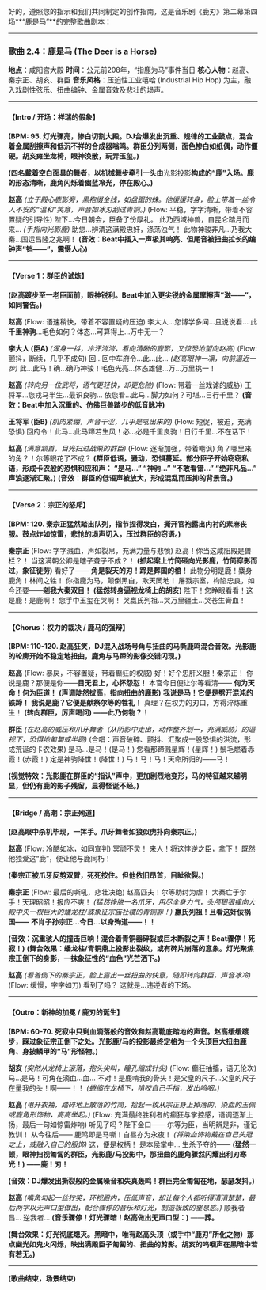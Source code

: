 好的，遵照您的指示和我们共同制定的创作指南，这是音乐剧《鹿刃》第二幕第四场**“鹿是马”**的完整歌曲剧本：

---

### **歌曲 2.4：鹿是马 (The Deer is a Horse)**

**地点**：咸阳宫大殿
**时间**：公元前208年，“指鹿为马”事件当日
**核心人物**：赵高、秦宗正、胡亥、群臣
**音乐风格**：压迫性工业嘻哈 (Industrial Hip Hop) 为主，融入戏剧性弦乐、扭曲编钟、金属音效及悲壮的埙声。

---

#### **【Intro / 开场：祥瑞的假象】**
**(BPM: 95. 灯光骤亮，惨白切割大殿。DJ台爆发出沉重、规律的工业鼓点，混合着金属刮擦声和低沉不祥的合成器嗡鸣。群臣分列两侧，面色惨白如纸偶，动作僵硬。胡亥瘫坐龙椅，眼神涣散，玩弄玉玺。)**

**(四名戴着空白面具的舞者，以机械舞步牵引一头由**光影投影**构成的“鹿”入场。鹿的形态清晰，鹿角闪烁着幽蓝冷光，停在殿心。)**

**赵高**
*(立于殿心鹿影旁，黑袍缀金线，如盘踞的蛛。他缓缓转身，脸上带着一丝令人不安的“温和”笑意，声音如冰刃刮过青铜。)*
(Flow: 平稳，字字清晰，带着不容置疑的引导性)
陛下…今日朝会，臣备了份厚礼。
此乃西域神兽，自昆仑踏月而来…
*(手指向光影鹿)*
助您…辨清这满殿忠奸，涤荡浊气！
此物神骏非凡…乃我大秦…国运昌隆之兆啊！
**(音效：Beat中插入一声极其响亮、但尾音被扭曲拉长的编钟声“铛——”，震慑人心)**

---

#### **【Verse 1：群臣的试炼】**
**(赵高踱步至一老臣面前，眼神锐利。Beat中加入更尖锐的金属摩擦声“滋——”，如同警告。)**

**赵高**
(Flow: 语速稍快，带着不容置疑的压迫)
李大人…您博学多闻…且说说看…
此**千里神驹**…毛色如何？体态…可算得上…万中无一？

**李大人 (臣A)**
*(浑身一抖，冷汗涔涔，看向清晰的鹿影，又惊恐地望向赵高)*
(Flow: 颤抖，断续，几乎不成句)
回…回中车府令…此…此…
*(赵高眼神一凛，向前逼近一步)*
此…此马！确…确乃神骏！毛色光亮…体态雄健…万…万里挑一！

**赵高**
*(转向另一位武将，语气更轻快，却更危险)*
(Flow: 带着一丝戏谑的威胁)
王将军…您戎马半生…最识良驹…
依您看…此马…脚力如何？可堪…日行千里？
**(音效：Beat中加入沉重的、仿佛巨兽踏步的低音脉冲)**

**王将军 (臣B)**
*(肌肉紧绷，声音干涩，几乎是吼出来的)*
(Flow: 短促，被迫，充满恐惧)
回府令！此马…此马蹄若生风！必…必是千里良驹！日行千里…不在话下！

**赵高**
*(满意颔首，目光扫过战栗的群臣)*
(Flow: 逐渐加强，带着嘲讽)
角？哪里来的角？！尔等眼花了不成？
**(群臣低语，骚动，恐惧蔓延。部分臣子开始窃窃私语，形成卡农般的恐惧和应和声： “是马…” “神驹…” “不敢看错…” “绝非凡品…” 声浪逐渐汇聚。)**
**(音效：群臣的低语声被放大，形成混乱而压抑的背景音。)**

---

#### **【Verse 2：宗正的怒斥】**
**(BPM: 120. 秦宗正猛然踏出队列，指节捏得发白，撕开官袍露出内衬的素麻丧服。鼓点炸如惊雷，悲怆的埙声切入，压过群臣的窃语。)**

**秦宗正**
(Flow: 字字溅血，声如裂帛，充满力量与悲愤)
赵高！你当这咸阳殿是兽栏？！
当这满朝公卿是瞎子聋子不成？！
**(抓起案上竹简砸向光影鹿，竹简穿影而过，象征徒劳)**
看好了——
**角是裂天的刃！蹄是葬国的棺！**
此物分明是鹿！麋身鹿角！林间之牲！
你指鹿为马，颠倒黑白，欺天罔地！
屠戮宗室，构陷忠良，如今还要——**剜我大秦双目！**
**(猛然转身逼视龙椅上的胡亥)**
陛下！您睁眼看看！这是鹿！是鹿啊！
您手中玉玺在哭啊！
哭嬴氏列祖…哭万里疆土…哭苍生膏血！

---

#### **【Chorus：权力的裁决 / 鹿马的强辩】**
**(BPM: 110-120. 赵高狂笑，DJ混入战场号角与扭曲的马嘶鹿鸣混合音效。光影鹿的轮廓开始不稳定地扭曲，鹿角与马蹄的影像交错闪现。)**

**赵高**
(Flow: 暴戾，不容置疑，带着癫狂的权威)
好！好个忠肝义胆！秦宗正！
你说是鹿？那便是你——**目无君上，心怀怨怼！**
本官今日便让尔等看清——
**何为天命！何为臣道！**
**(声调陡然拔高，指向扭曲的鹿影)**
**我说是马！它便是劈开混沌的铁蹄！**
**我说是鹿？它便是献祭尔等的牲礼！**
真理？在权力的刃口，方得淬炼重生！
**(转向群臣，厉声喝问)**
**——此乃何物？！**

**群臣**
*(在赵高的威压和爪牙舞者（从阴影中走出，动作整齐划一，充满威胁）的逼视下，恐惧地匍匐或半跪)*
(合唱：声音破碎、颤抖、汇聚成一股恐惧的洪流，形成荒诞的卡农效果)
是马…是马！(是马！)
您看那蹄溅星辉！(星辉！)
鬃毛燃着赤霞！(赤霞！)
定是神驹降世！(降世！)
马！马！马！天命所归的——马！

**(视觉特效：光影鹿在群臣的“指认”声中，更加剧烈地变形，马的特征越来越明显，但仍有鹿的影子残留，显得怪诞不经。)**

---

#### **【Bridge / 高潮：宗正殉道】**
**(赵高眼中杀机毕现，一挥手。爪牙舞者如狼似虎扑向秦宗正。)**

**赵高**
(Flow: 冷酷如冰，如同宣判)
冥顽不灵！
来人！将这悖逆之臣，拿下！
既然他独爱这“鹿”，便让他与鹿同朽！

**(秦宗正被爪牙反剪双臂，死死按住。但他依旧昂首，目眦欲裂。)**

**秦宗正**
(Flow: 最后的嘶吼，悲壮决绝)
赵高匹夫！尔等助纣为虐！
大秦亡于尔手！天理昭昭！报应不爽！
*(猛然挣脱一名爪牙，用尽全身力气，头颅狠狠撞向大殿中央一根巨大的蟠龙柱/或象征宗庙社稷的青铜鼎！)*
**嬴氏列祖！且看这奸佞祸国——**
**不肖子孙宗正…今日…以身殉道——！！**

**(音效：沉重骇人的撞击巨响！混合着青铜器碎裂或巨木断裂之声！Beat骤停！死寂！)**
**(舞台效果：蟠龙柱/青铜鼎上投影出裂纹，或有碎片崩落的意象。灯光聚焦宗正倒下的身影，一抹象征性的“血色”光芒洒下。)**

**赵高**
*(看着倒下的秦宗正，脸上露出一丝扭曲的快意，随即转向群臣，声音冰冷)*
(Flow: 缓慢，字字如刀)
看到了吗？
这就是…违逆者的下场。

---

#### **【Outro：新神的加冕 / 鹿刃的诞生】**
**(BPM: 60-70. 死寂中只剩血滴落般的音效和赵高靴底踏地的声音。赵高缓缓踱步，踩过象征宗正倒下之处。光影鹿/马的投影最终定格为一个头顶巨大扭曲鹿角、身披鳞甲的“马”形怪物。)**

**胡亥**
*(突然从龙椅上滚落，抱头尖叫，瞳孔缩成针尖)*
(Flow: 癫狂抽搐，语无伦次)
马…是马！可角在滴血…血…
不对！是鹿啃我的骨头！是父皇的尺子…父皇的尺子在量我的头！啊——！！
*(蜷缩在龙椅下，啃咬自己手指，发出呜咽。)*

**赵高**
*(甩开衣袖，踏碎地上散落的竹简，拾起一枚从宗正身上掉落的、染血的玉佩或鹿角形饰物，高高举起。)*
(Flow: 充满最终胜利者的癫狂与掌控感，语调逐渐上扬，最后一句如惊雷炸响)
听见了吗？陛下金口——
尔等为臣，当明辨是非，谨记教训！
从今往后——
鹿鸣即是马嘶！白昼亦为永夜！
*(将染血饰物戴在自己头冠之上，或融入自己的服饰)*
这，便是权柄！
是本侯掌中…
生杀予夺的——
**(猛然一顿，眼神扫视匍匐的群臣，光影鹿/马投影中，那扭曲的鹿角骤然闪耀出利刃寒光！)**
**——鹿！刃！**

**(音效：DJ爆发出撕裂般的金属噪音和失真轰鸣！群臣完全匍匐在地，瑟瑟发抖。)**

**赵高**
*(嘴角勾起一丝狞笑，环视殿内，压低声音，却让每个人都听得清清楚楚，最后两字以无声口型做出，配合骤停的音乐和灯光，制造极致的窒息感。)*
顺我者昌…
逆我者…
**(音乐骤停！灯光骤暗！赵高做出无声口型：)**
——**葬。**

**(舞台效果：灯光彻底熄灭。黑暗中，唯有赵高头顶（或手中“鹿刃”所化之物）那点幽光如鬼火闪烁，映出满殿臣子匍匐的、扭曲的剪影。胡亥的呜咽声在黑暗中若有若无。)**

---
**(歌曲结束，场景结束)**
